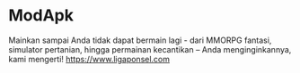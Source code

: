 # ModApk
Mainkan sampai Anda tidak dapat bermain lagi - dari MMORPG fantasi, simulator pertanian, hingga permainan kecantikan – Anda menginginkannya, kami mengerti!   https://www.ligaponsel.com
